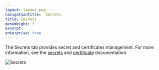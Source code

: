 ```yaml
---
layout: layout.pug
navigationTitle:  Secrets
title: Secrets
menuWeight: 7
excerpt:
enterprise: true
---
```


The Secrets tab provides secret and certificates management. For more information, see the [secrets](/1.10/security/ent/secrets/) and [certificate](/1.10/security/ent/tls-ssl/) documentation.

![Secrets](/1.10/img/secrets-ee.png)
